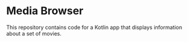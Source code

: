 # Media Browser

This repository contains code for a Kotlin app that displays information about a set of movies.